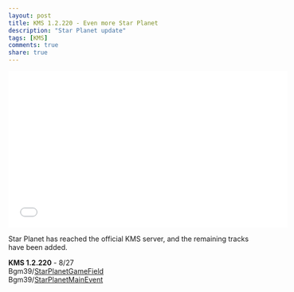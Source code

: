 ```yaml
---
layout: post
title: KMS 1.2.220 - Even more Star Planet
description: "Star Planet update"
tags: [KMS]
comments: true
share: true
---
```


<iframe width="560" height="315" src="//www.youtube.com/embed/Heb9xARAX3U" frameborder="0" allowfullscreen></iframe>

Star Planet has reached the official KMS server, and the remaining tracks have been added.

<b>KMS 1.2.220</b> - 8/27  
Bgm39/<a href="http://youtu.be/j5cxr23pgZU">StarPlanetGameField</a>  
Bgm39/<a href="http://youtu.be/Heb9xARAX3U">StarPlanetMainEvent</a>
